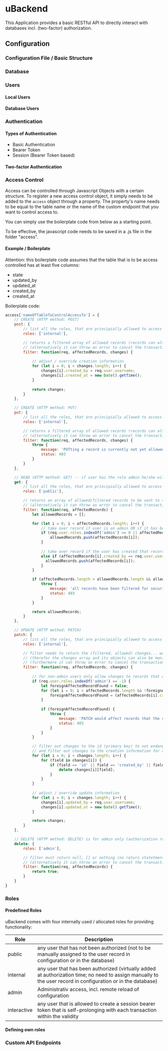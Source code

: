 # uBackend
This Application provides a basic RESTful API to directly interact with databases incl. (two-factor) authorization.

## Configuration

### Configuration File / Basic Structure

### Database

### Users

#### Local Users

#### Database Users

### Authentication

#### Types of Authentication

* Basic Authentication
* Bearer Token
* Session (Bearer Token based)

#### Two-factor Authentication

### Access Control

Access can be controlled through Javascript Objects with a certain structure. To register a new access control object, it simply needs to be added to the `access` object through a property. The property's name needs to be equal to the table name or the name of the custom endpoint that you want to control access to.

You can simply use the boilerplate code from below as a starting point.

To be effective, the javascript code needs to be saved in a .js file in the folder "access".

#### Example / Boilerplate

Attention: this boilerplate code assumes that the table that is to be access controlled has at least five columns:
* state
* updated_by
* updated_at
* created_by
* created_at

Boilerplate code:
```javascript
access['nameOfTableToControlAccessTo'] = {
    // CREATE (HTTP method: POST)
    post: {
        // list all the roles, that are principially allowed to access
        roles: ['internal'],

        // returns a filtered array of allowed records (records can also be manipulated)
        // (alternatively it can throw an error to cancel the transaction)
        filter: function(req, affectedRecords, changes) {
        
            // adjust / override creation information
            for (let i = 0; i < changes.length; i++) {
                changes[i].created_by = req.user.username;
                changes[i].created_at = new Date().getTime();
            }
        
            return changes;
        }
    },

    // CREATE (HTTP method: PUT)
    put: {
        // list all the roles, that are principially allowed to access
        roles: ['internal'],

        // returns a filtered array of allowed records (records can also be manipulated)
        // (alternatively it can throw an error to cancel the transaction)
        filter: function(req, affectedRecords, changes) {
            throw {
                message: 'PUTting a record is currently not yet allowed',
                status: 403
            }
        }
    },

    // READ (HTTP method: GET) -- if user has the role admin he/she will receive all records, otherwise they are filtered for "state=published"
    get: {
        // list all the roles, that are principially allowed to access
        roles: ['public'],

        // returns an array of allowed/filtered records to be sent to the client (records can also be manipulated)
        // (alternatively it can throw an error to cancel the transaction)
        filter: function(req, affectedRecords) {
            let allowedRecords = [];

            for (let i = 0; i < affectedRecords.length; i++) {
                // take over record if user is an admin OR if it has been published already
                if (req.user.roles.indexOf('admin') >= 0 || affectedRecords[i].state == 'published') {
                    allowedRecords.push(affectedRecords[i]);
                }
                
                // take over record if the user has created that record
                else if (affectedRecords[i].created_by == req.user.username) {
                  allowedRecords.push(affectedRecords[i]);
                }
            }

            if (affectedRecords.length > allowedRecords.length && allowedRecords.length == 0) {
                throw {
                    message: 'all records have been filtered for security reasons',
                    status: 403
                }
            }

            return allowedRecords;
        }
    },

    // UPDATE (HTTP method: PATCH)
    patch: {
        // list all the roles, that are principially allowed to access
        roles: ['internal'],

        // filter needs to return the (filtered, allowed) changes... worstcase: [] (empty array) means that no changes are allowed
        // (therefor the changes array and its objects can also be manipulated)
        // (furthermore it can throw an error to cancel the transaction)
        filter: function(req, affectedRecords, changes) {
        
            // for non-admin users only allow changes to records that were created by the current user
            if (req.user.roles.indexOf('admin') == -1) {
                let foreignAffectedRecordFound = false;
                for (let i = 0; i < affectedRecords.length && !foreignAffectedRecordFound; i++) {
                    foreignAffectedRecordFound = (affectedRecords[i].created_by != req.user.username);
                }
                
                if (foreignAffectedRecordFound) {
                    throw {
                        message: 'PATCH would affect records that the current user is not allowed to change',
                        status: 403
                    }
                }
            }

            // filter out changes to the id (primary key) to not endanger existing deep-links
            // and filter out changes to the creation information for audit integrity
            for (let i = 0; i < changes.length; i++) {
                for (field in changes[i]) {
                    if (field == 'id' || field == 'created_by' || field == 'created_at') {
                        delete changes[i][field];
                    }
                }
            }
            
            // adjust / override update information
            for (let i = 0; i < changes.length; i++) {
                changes[i].updated_by = req.user.username;
                changes[i].updated_at = new Date().getTime();
            }

            return changes;
        }
    },

    // DELETE (HTTP method: DELETE) is for admin only (authorization required)
    delete: {
        roles: ['admin'],

        // filter must return null, [] or nothing (no return statetment) to filter-out the query
        // (alternatively it can throw an error to cancel the transaction)
        filter: function(req, affectedRecords) {
            return true;
        }
    }
}
```

### Roles

#### Predefined Roles
uBackend comes with four internally used / allocated roles for providing functionality:

| Role | Description |
| --- | --- |
| public | any user that has not been authorized (not to be manually assigned to the user record in configuration or in the database) |
| internal | any user that has been authorized (virtually added at authorization time; no need to assign manually to the user record in configuration or in the database) |
| admin | Administrativ access, incl. remote reload of configuration |
| interactive | any user that is allowed to create a session bearer token that is self-prolonging with each transaction within the validity |

#### Defining own roles

### Custom API Endpoints
